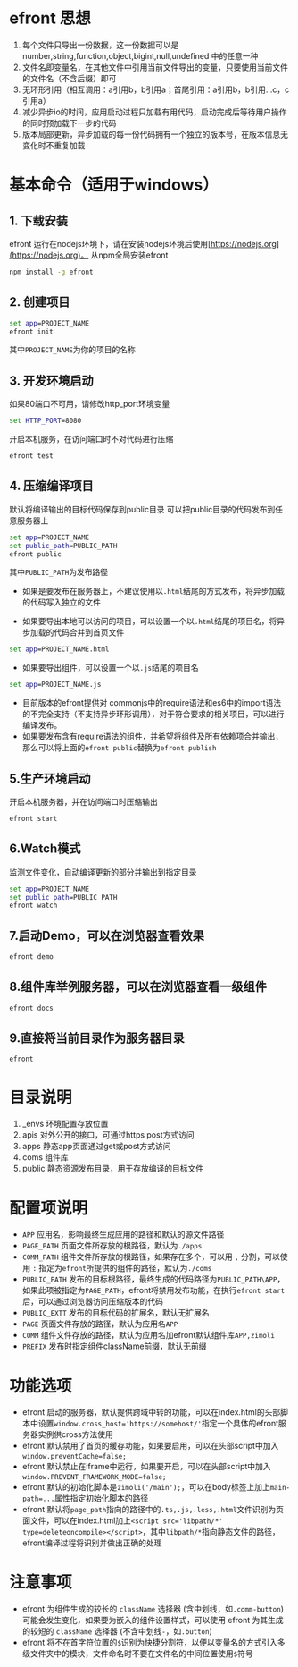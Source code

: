 
# efront 思想
1. 每个文件只导出一份数据，这一份数据可以是 number,string,function,object,bigint,null,undefined 中的任意一种
2. 文件名即变量名，在其他文件中引用当前文件导出的变量，只要使用当前文件的文件名（不含后缀）即可
3. 无环形引用（相互调用：a引用b，b引用a；首尾引用：a引用b，b引用...c，c引用a）
4. 减少异步io的时间，应用启动过程只加载有用代码，启动完成后等待用户操作的同时预加载下一步的代码
5. 版本局部更新，异步加载的每一份代码拥有一个独立的版本号，在版本信息无变化时不重复加载

# 基本命令（适用于windows）

##    1. 下载安装
efront 运行在nodejs环境下，请在安装nodejs环境后使用[https://nodejs.org](https://nodejs.org)。
从npm全局安装efront

```bat
npm install -g efront
```

##    2. 创建项目

```bat
set app=PROJECT_NAME
efront init
```
其中`PROJECT_NAME`为你的项目的名称

##    3. 开发环境启动

如果80端口不可用，请修改http_port环境变量

```bat
set HTTP_PORT=8080
```
开启本机服务，在访问端口时不对代码进行压缩

```bat
efront test
```

##    4. 压缩编译项目
默认将编译输出的目标代码保存到public目录
可以把public目录的代码发布到任意服务器上
```bat
set app=PROJECT_NAME
set public_path=PUBLIC_PATH
efront public
```
其中`PUBLIC_PATH`为发布路径

* 如果是要发布在服务器上，不建议使用以`.html`结尾的方式发布，将异步加载的代码写入独立的文件

* 如果要导出本地可以访问的项目，可以设置一个以`.html`结尾的项目名，将异步加载的代码合并到首页文件

```bat
set app=PROJECT_NAME.html
```

* 如果要导出组件，可以设置一个以`.js`结尾的项目名
```bat
set app=PROJECT_NAME.js
```
* 目前版本的efront提供对 commonjs中的require语法和es6中的import语法 的不完全支持（不支持异步环形调用），对于符合要求的相关项目，可以进行编译发布。
* 如果要发布含有require语法的组件，并希望将组件及所有依赖项合并输出，那么可以将上面的`efront public`替换为`efront publish`

##    5.生产环境启动
开启本机服务器，并在访问端口时压缩输出
```bat
efront start
```

##    6.Watch模式
监测文件变化，自动编译更新的部分并输出到指定目录
```bat
set app=PROJECT_NAME
set public_path=PUBLIC_PATH
efront watch
```

##    7.启动Demo，可以在浏览器查看效果
```bat
efront demo
```

##   8.组件库举例服务器，可以在浏览器查看一级组件
```bat
efront docs
```

##   9.直接将当前目录作为服务器目录
```
efront
```


# 目录说明

01. _envs 环境配置存放位置
02. apis 对外公开的接口，可通过https post方式访问
03. apps 静态app页面通过get或post方式访问
04. coms 组件库
05. public 静态资源发布目录，用于存放编译的目标文件

# 配置项说明
 * `APP` 应用名，影响最终生成应用的路径和默认的源文件路径
 * `PAGE_PATH` 页面文件所存放的根路径，默认为`./apps`
 * `COMM_PATH` 组件文件所存放的根路径，如果存在多个，可以用 `,` 分割，可以使用 `:` 指定为`efront`所提供的组件的路径，默认为`./coms`
 * `PUBLIC_PATH` 发布的目标根路径，最终生成的代码路径为`PUBLIC_PATH\APP`，如果此项被指定为`PAGE_PATH`，efront将禁用发布功能，在执行`efront start`后，可以通过浏览器访问压缩版本的代码
 * `PUBLIC_EXTT` 发布的目标代码的扩展名，默认无扩展名
 * `PAGE` 页面文件存放的路径，默认为应用名`APP`
 * `COMM` 组件文件存放的路径，默认为应用名加efront默认组件库`APP,zimoli`
 * `PREFIX` 发布时指定组件className前缀，默认无前缀

# 功能选项
* efront 启动的服务器，默认提供跨域中转的功能，可以在index.html的头部脚本中设置`window.cross_host='https://somehost/'`指定一个具体的efront服务器实例供cross方法使用
* efront 默认禁用了首页的缓存功能，如果要启用，可以在头部script中加入 `window.preventCache=false;`
* efront 默认禁止在iframe中运行，如果要开启，可以在头部script中加入 `window.PREVENT_FRAMEWORK_MODE=false;`
* efront 默认的初始化脚本是`zimoli('/main');`，可以在body标签上加上`main-path=...`属性指定初始化脚本的路径
* efront 默认将`page_path`指向的路径中的`.ts,.js,.less,.html`文件识别为页面文件，可以在index.html加上`<script src='libpath/*' type=deleteoncompile></script>`，其中`libpath/*`指向静态文件的路径，efront编译过程将识别并做出正确的处理

# 注意事项
* efront 为组件生成的较长的 `className` 选择器 (含中划线，如`.comm-button`)可能会发生变化，如果要为嵌入的组件设置样式，可以使用 efront 为其生成的较短的 `className` 选择器 (不含中划线`-`，如`.button`)
* efront 将不在首字符位置的`$`识别为快捷分割符，以便以变量名的方式引入多级文件夹中的模块，文件命名时不要在文件名的中间位置使用`$`符号